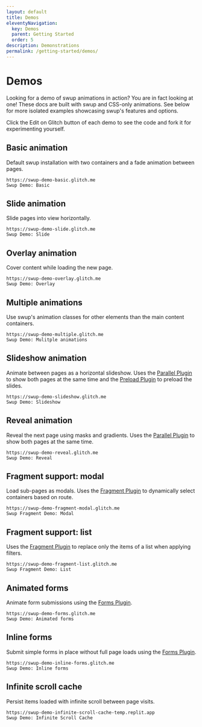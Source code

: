 ```yaml
---
layout: default
title: Demos
eleventyNavigation:
  key: Demos
  parent: Getting Started
  order: 5
description: Demonstrations
permalink: /getting-started/demos/
---
```


# Demos

Looking for a demo of swup animations in action? You are in fact looking at one! These docs are built
with swup and CSS-only animations. See below for more isolated examples showcasing swup's
features and options.

Click the <span class="glitch__pill glitch__pill--dummy">Edit on Glitch</span> button
of each demo to see the code and fork it for experimenting yourself.

## Basic animation

Default swup installation with two containers and a fade animation between pages.

```glitch
https://swup-demo-basic.glitch.me
Swup Demo: Basic
```

## Slide animation

Slide pages into view horizontally.

```glitch
https://swup-demo-slide.glitch.me
Swup Demo: Slide
```

## Overlay animation

Cover content while loading the new page.

```glitch
https://swup-demo-overlay.glitch.me
Swup Demo: Overlay
```

## Multiple animations

Use swup's animation classes for other elements than the main content containers.

```glitch
https://swup-demo-multiple.glitch.me
Swup Demo: Mulitple animations
```

## Slideshow animation

Animate between pages as a horizontal slideshow. Uses the [Parallel Plugin](/plugins/parallel-plugin/) to show both pages at the same time
and the [Preload Plugin](/plugins/preload-plugin/) to preload the slides.

```glitch
https://swup-demo-slideshow.glitch.me
Swup Demo: Slideshow
```

## Reveal animation

Reveal the next page using masks and gradients.
Uses the [Parallel Plugin](/plugins/parallel-plugin/) to show both pages at the same time.

```glitch
https://swup-demo-reveal.glitch.me
Swup Demo: Reveal
```

## Fragment support: modal

Load sub-pages as modals.
Uses the [Fragment Plugin](/plugins/fragment-plugin/) to dynamically select containers based on route.

```glitch
https://swup-demo-fragment-modal.glitch.me
Swup Fragment Demo: Modal
```

## Fragment support: list

Uses the [Fragment Plugin](/plugins/fragment-plugin/) to replace only the items of a list when applying filters.

```glitch
https://swup-demo-fragment-list.glitch.me
Swup Fragment Demo: List
```

## Animated forms

Animate form submissions using the [Forms Plugin](/plugins/forms-plugin/).

```glitch
https://swup-demo-forms.glitch.me
Swup Demo: Animated forms
```

## Inline forms

Submit simple forms in place without full page loads using the [Forms Plugin](/plugins/forms-plugin/).

```glitch
https://swup-demo-inline-forms.glitch.me
Swup Demo: Inline forms
```

## Infinite scroll cache

Persist items loaded with infinite scroll between page visits.

```repl
https://swup-demo-infinite-scroll-cache-temp.replit.app
Swup Demo: Infinite Scroll Cache
```
